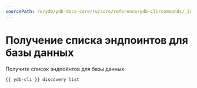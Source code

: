 ```yaml
---
sourcePath: ru/ydb/ydb-docs-core/ru/core/reference/ydb-cli/commands/_includes/discovery-list/intro.md
---
```

# Получение списка эндпоинтов для базы данных

Получите список эндпойнтов для базы данных:

```bash
{{ ydb-cli }} discovery list
```
